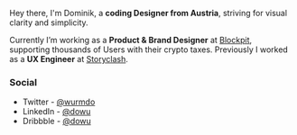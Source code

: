 Hey there, I'm Dominik, a **coding Designer from Austria**, striving for visual clarity and simplicity.

Currently I’m working as a **Product & Brand Designer** at [Blockpit](https://blockpit.io), supporting thousands of Users with their crypto taxes. Previously I worked as a **UX Engineer** at [Storyclash](https://storyclash.com).

### Social
- Twitter - [@wurmdo](https://twitter.com/wurmdo)
- LinkedIn - [@dowu](https://linkedin.com/in/dowu)
- Dribbble - [@dowu](https://dribbble.com/dowu)